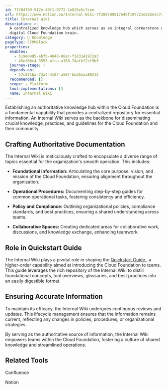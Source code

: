 ```yaml
---
id: 7f284709-517e-40f1-9772-1e825e5c7cee
url: https://www.notion.so/Internal-Wiki-7f284709517e40f197721e825e5c7cee
title: Internal Wiki
description: >-
  A centralized knowledge hub which serves as an integral cornerstone of the
  digital Cloud Foundation brain.
category: 🧠 Knowledge
pageType: CFMMBlock
properties:
  enables:
    - b19e84d5-ebfb-4048-88ac-f183141972a3
    - 45ef06c4-3553-4fca-a158-74afbf2cf9b3
  journey-stage: ⭐️
  depends-on:
    - 57c521ba-73a4-4187-a507-bbd5eaa80212
  recommended: []
  scope: ☁️ Platform
  tool-implementations: []
  name: Internal Wiki
---
```


Establishing an authoritative knowledge hub within the Cloud Foundation is a fundamental capability that provides a centralized repository for essential information. An Internal Wiki serves as the backbone for disseminating crucial knowledge, practices, and guidelines for the Cloud Foundation and their community.

## **Crafting Authoritative Documentation**

The Internal Wiki is meticulously crafted to encapsulate a diverse range of topics essential for the organization's smooth operation. This includes:

- **Foundational Information:** Articulating the core purpose, vision, and mission of the Cloud Foundation, ensuring alignment throughout the organization.

- **Operational Procedures:** Documenting step-by-step guides for common operational tasks, fostering consistency and efficiency.

- **Policy and Compliance:** Outlining organizational policies, compliance standards, and best practices, ensuring a shared understanding across teams.

- **Collaborative Spaces:** Creating dedicated areas for collaborative work, discussions, and knowledge exchange, enhancing teamwork.

## **Role in Quickstart Guide**

The Internal Wiki plays a pivotal role in shaping the [Quickstart Guide ](./quickstart-guide.md), a higher-order capability aimed at introducing the Cloud Foundation to teams. This guide leverages the rich repository of the Internal Wiki to distill foundational concepts, tool overviews, glossaries, and best practices into an easily digestible format.

## **Ensuring Accurate Information**

To maintain its efficacy, the Internal Wiki undergoes continuous reviews and updates. This lifecycle management ensures that the information remains current, reflecting any changes in policies, procedures, or organizational strategies.

By serving as the authoritative source of information, the Internal Wiki empowers teams within the Cloud Foundation, fostering a culture of shared knowledge and streamlined operations.

## Related Tools

Confluence

Notion